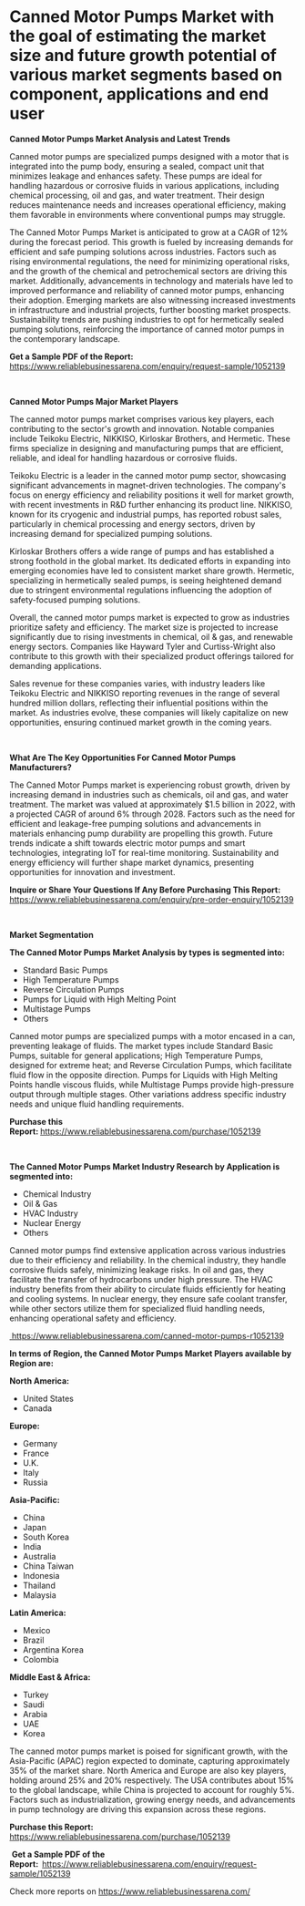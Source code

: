 <p><h1>Canned Motor Pumps Market with the goal of estimating the market size and future growth potential of various market segments based on component, applications and end user</h1></p><p><strong>Canned Motor Pumps Market Analysis and Latest Trends</strong></p>
<p><p>Canned motor pumps are specialized pumps designed with a motor that is integrated into the pump body, ensuring a sealed, compact unit that minimizes leakage and enhances safety. These pumps are ideal for handling hazardous or corrosive fluids in various applications, including chemical processing, oil and gas, and water treatment. Their design reduces maintenance needs and increases operational efficiency, making them favorable in environments where conventional pumps may struggle.</p><p>The Canned Motor Pumps Market is anticipated to grow at a CAGR of 12% during the forecast period. This growth is fueled by increasing demands for efficient and safe pumping solutions across industries. Factors such as rising environmental regulations, the need for minimizing operational risks, and the growth of the chemical and petrochemical sectors are driving this market. Additionally, advancements in technology and materials have led to improved performance and reliability of canned motor pumps, enhancing their adoption. Emerging markets are also witnessing increased investments in infrastructure and industrial projects, further boosting market prospects. Sustainability trends are pushing industries to opt for hermetically sealed pumping solutions, reinforcing the importance of canned motor pumps in the contemporary landscape.</p></p>
<p><strong>Get a Sample PDF of the Report:&nbsp;</strong> <a href="https://www.reliablebusinessarena.com/enquiry/request-sample/1052139?utm_campaign=2113&utm_medium=2&utm_source=Github&utm_content=ia&utm_term=23022025&utm_id=canned-motor-pumps">https://www.reliablebusinessarena.com/enquiry/request-sample/1052139</a></p>
<p>&nbsp;</p>
<p><strong>Canned Motor Pumps Major Market Players</strong></p>
<p><p>The canned motor pumps market comprises various key players, each contributing to the sector's growth and innovation. Notable companies include Teikoku Electric, NIKKISO, Kirloskar Brothers, and Hermetic. These firms specialize in designing and manufacturing pumps that are efficient, reliable, and ideal for handling hazardous or corrosive fluids.</p><p>Teikoku Electric is a leader in the canned motor pump sector, showcasing significant advancements in magnet-driven technologies. The company's focus on energy efficiency and reliability positions it well for market growth, with recent investments in R&D further enhancing its product line. NIKKISO, known for its cryogenic and industrial pumps, has reported robust sales, particularly in chemical processing and energy sectors, driven by increasing demand for specialized pumping solutions.</p><p>Kirloskar Brothers offers a wide range of pumps and has established a strong foothold in the global market. Its dedicated efforts in expanding into emerging economies have led to consistent market share growth. Hermetic, specializing in hermetically sealed pumps, is seeing heightened demand due to stringent environmental regulations influencing the adoption of safety-focused pumping solutions.</p><p>Overall, the canned motor pumps market is expected to grow as industries prioritize safety and efficiency. The market size is projected to increase significantly due to rising investments in chemical, oil & gas, and renewable energy sectors. Companies like Hayward Tyler and Curtiss-Wright also contribute to this growth with their specialized product offerings tailored for demanding applications.</p><p>Sales revenue for these companies varies, with industry leaders like Teikoku Electric and NIKKISO reporting revenues in the range of several hundred million dollars, reflecting their influential positions within the market. As industries evolve, these companies will likely capitalize on new opportunities, ensuring continued market growth in the coming years.</p></p>
<p>&nbsp;</p>
<p><strong>What Are The Key Opportunities For Canned Motor Pumps Manufacturers?</strong></p>
<p><p>The Canned Motor Pumps market is experiencing robust growth, driven by increasing demand in industries such as chemicals, oil and gas, and water treatment. The market was valued at approximately $1.5 billion in 2022, with a projected CAGR of around 6% through 2028. Factors such as the need for efficient and leakage-free pumping solutions and advancements in materials enhancing pump durability are propelling this growth. Future trends indicate a shift towards electric motor pumps and smart technologies, integrating IoT for real-time monitoring. Sustainability and energy efficiency will further shape market dynamics, presenting opportunities for innovation and investment.</p></p>
<p><strong>Inquire or Share Your Questions If Any Before Purchasing This Report:</strong> <a href="https://www.reliablebusinessarena.com/enquiry/pre-order-enquiry/1052139?utm_campaign=2113&utm_medium=2&utm_source=Github&utm_content=ia&utm_term=23022025&utm_id=canned-motor-pumps">https://www.reliablebusinessarena.com/enquiry/pre-order-enquiry/1052139</a></p>
<p>&nbsp;</p>
<p><strong>Market Segmentation</strong></p>
<p><strong>The Canned Motor Pumps Market Analysis by types is segmented into:</strong></p>
<p><ul><li>Standard Basic Pumps</li><li>High Temperature Pumps</li><li>Reverse Circulation Pumps</li><li>Pumps for Liquid with High Melting Point</li><li>Multistage Pumps</li><li>Others</li></ul></p>
<p><p>Canned motor pumps are specialized pumps with a motor encased in a can, preventing leakage of fluids. The market types include Standard Basic Pumps, suitable for general applications; High Temperature Pumps, designed for extreme heat; and Reverse Circulation Pumps, which facilitate fluid flow in the opposite direction. Pumps for Liquids with High Melting Points handle viscous fluids, while Multistage Pumps provide high-pressure output through multiple stages. Other variations address specific industry needs and unique fluid handling requirements.</p></p>
<p><strong>Purchase this Report:&nbsp;</strong><a href="https://www.reliablebusinessarena.com/purchase/1052139?utm_campaign=2113&utm_medium=2&utm_source=Github&utm_content=ia&utm_term=23022025&utm_id=canned-motor-pumps">https://www.reliablebusinessarena.com/purchase/1052139</a></p>
<p>&nbsp;</p>
<p><strong>The Canned Motor Pumps Market Industry Research by Application is segmented into:</strong></p>
<p><ul><li>Chemical Industry</li><li>Oil & Gas</li><li>HVAC Industry</li><li>Nuclear Energy</li><li>Others</li></ul></p>
<p><p>Canned motor pumps find extensive application across various industries due to their efficiency and reliability. In the chemical industry, they handle corrosive fluids safely, minimizing leakage risks. In oil and gas, they facilitate the transfer of hydrocarbons under high pressure. The HVAC industry benefits from their ability to circulate fluids efficiently for heating and cooling systems. In nuclear energy, they ensure safe coolant transfer, while other sectors utilize them for specialized fluid handling needs, enhancing operational safety and efficiency.</p></p>
<p><a href="https://www.reliablebusinessarena.com/canned-motor-pumps-r1052139?utm_campaign=2113&utm_medium=2&utm_source=Github&utm_content=ia&utm_term=23022025&utm_id=canned-motor-pumps">&nbsp;https://www.reliablebusinessarena.com/canned-motor-pumps-r1052139</a></p>
<p><strong>In terms of Region, the Canned Motor Pumps Market Players available by Region are:</strong></p>
<p>
    <p> <strong> North America: </strong>
        <ul>
            <li>United States</li>
            <li>Canada</li>
        </ul>
        </p> 
    <p> <strong> Europe: </strong>
        <ul>
            <li>Germany</li>
            <li>France</li>
            <li>U.K.</li>
            <li>Italy</li>
            <li>Russia</li>
        </ul>
        </p> 
    <p> <strong> Asia-Pacific: </strong>
        <ul>
            <li>China</li>
            <li>Japan</li>
            <li>South Korea</li>
            <li>India</li>
            <li>Australia</li>
            <li>China Taiwan</li>
            <li>Indonesia</li>
            <li>Thailand</li>
            <li>Malaysia</li>
        </ul>
        </p> 
    <p> <strong> Latin America: </strong>
        <ul>
            <li>Mexico</li>
            <li>Brazil</li>
            <li>Argentina Korea</li>
            <li>Colombia</li>
        </ul>
        </p> 
    <p> <strong> Middle East & Africa: </strong>
        <ul>
            <li>Turkey</li>
            <li>Saudi</li>
            <li>Arabia</li>
            <li>UAE</li>
            <li>Korea</li>
        </ul>
    </p>
    </p>
<p><p>The canned motor pumps market is poised for significant growth, with the Asia-Pacific (APAC) region expected to dominate, capturing approximately 35% of the market share. North America and Europe are also key players, holding around 25% and 20% respectively. The USA contributes about 15% to the global landscape, while China is projected to account for roughly 5%. Factors such as industrialization, growing energy needs, and advancements in pump technology are driving this expansion across these regions.</p></p>
<p><strong>Purchase this Report: </strong><a href="https://www.reliablebusinessarena.com/purchase/1052139?utm_campaign=2113&utm_medium=2&utm_source=Github&utm_content=ia&utm_term=23022025&utm_id=canned-motor-pumps">https://www.reliablebusinessarena.com/purchase/1052139</a></p>
<p>&nbsp;<strong>Get a Sample PDF of the Report:&nbsp;&nbsp;</strong><a href="https://www.reliablebusinessarena.com/enquiry/request-sample/1052139?utm_campaign=2113&utm_medium=2&utm_source=Github&utm_content=ia&utm_term=23022025&utm_id=canned-motor-pumps">https://www.reliablebusinessarena.com/enquiry/request-sample/1052139</a></p>
<p><strong></strong></p>
<p>Check more reports on <a href="https://www.reliablebusinessarena.com/?utm_campaign=2113&utm_medium=2&utm_source=Github&utm_content=ia&utm_term=23022025&utm_id=canned-motor-pumps">https://www.reliablebusinessarena.com/</a></p>